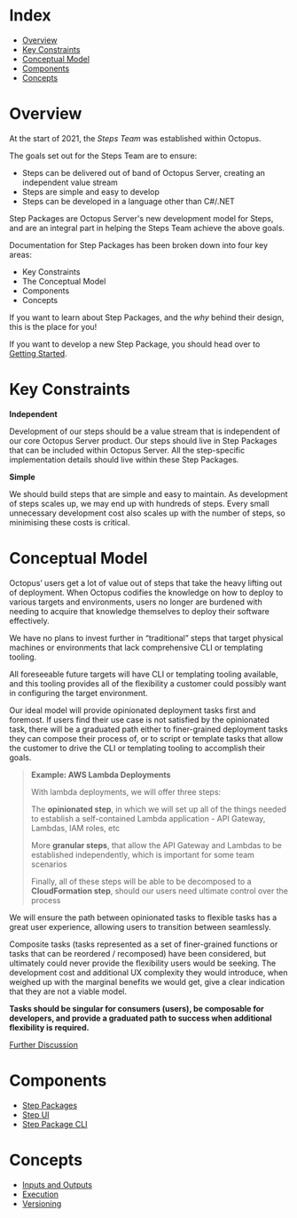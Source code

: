 # Index

- [Overview](#overview)
- [Key Constraints](#key-constraints)
- [Conceptual Model](#conceptual-model)
- [Components](#components)
- [Concepts](#concepts)

# Overview

At the start of 2021, the _Steps Team_ was established within Octopus.

The goals set out for the Steps Team are to ensure:

- Steps can be delivered out of band of Octopus Server, creating an independent value stream
- Steps are simple and easy to develop
- Steps can be developed in a language other than C#/.NET

Step Packages are Octopus Server's new development model for Steps, and are an integral part in helping the Steps Team achieve the above goals.

Documentation for Step Packages has been broken down into four key areas:

- Key Constraints
- The Conceptual Model
- Components
- Concepts

If you want to learn about Step Packages, and the _why_ behind their design, this is the place for you!

If you want to develop a new Step Package, you should head over to [Getting Started](https://github.com/OctopusDeploy/Architecture/blob/master/Steps/GettingStarted.md).

# Key Constraints

**Independent**

Development of our steps should be a value stream that is independent of our core Octopus Server product. Our steps should live in Step Packages that can be included within Octopus Server. All the step-specific implementation details should live within these Step Packages.

**Simple**

We should build steps that are simple and easy to maintain. As development of steps scales up, we may end up with hundreds of steps. Every small unnecessary development cost also scales up with the number of steps, so minimising these costs is critical.

# Conceptual Model

Octopus’ users get a lot of value out of steps that take the heavy lifting out of deployment. When Octopus codifies the knowledge on how to deploy to various targets and environments, users no longer are burdened with needing to acquire that knowledge themselves to deploy their software effectively.

We have no plans to invest further in “traditional” steps that target physical machines or environments that lack comprehensive CLI or templating tooling.

All foreseeable future targets will have CLI or templating tooling available, and this tooling provides all of the flexibility a customer could possibly want in configuring the target environment.

Our ideal model will provide opinionated deployment tasks first and foremost. If users find their use case is not satisfied by the opinionated task, there will be a graduated path either to finer-grained deployment tasks they can compose their process of, or to script or template tasks that allow the customer to drive the CLI or templating tooling to accomplish their goals.

> **Example: AWS Lambda Deployments**
>
> With lambda deployments, we will offer three steps:
>
> The **opinionated step**, in which we will set up all of the things needed to establish a self-contained Lambda application - API Gateway, Lambdas, IAM roles, etc
>
> More **granular steps**, that allow the API Gateway and Lambdas to be established independently, which is important for some team scenarios
>
> Finally, all of these steps will be able to be decomposed to a **CloudFormation step**, should our users need ultimate control over the process

We will ensure the path between opinionated tasks to flexible tasks has a great user experience, allowing users to transition between seamlessly.

Composite tasks (tasks represented as a set of finer-grained functions or tasks that can be reordered / recomposed) have been considered, but ultimately could never provide the flexibility users would be seeking. The development cost and additional UX complexity they would introduce, when weighed up with the marginal benefits we would get, give a clear indication that they are not a viable model.

**Tasks should be singular for consumers (users), be composable for developers, and provide a graduated path to success when additional flexibility is required.**

[Further Discussion](https://docs.google.com/document/d/1fvB1FWEO9QBLqzAys6DmDryB4PlRYC5T0Pp2XbU8Vm8)

# Components

- [Step Packages](https://github.com/OctopusDeploy/Architecture/blob/master/Steps/Components/StepPackages.md)
- [Step UI](https://github.com/OctopusDeploy/Architecture/blob/master/Steps/Components/StepUI.md)
- [Step Package CLI](https://github.com/OctopusDeploy/Architecture/blob/master/Steps/Components/StepPackageCLI.md)

# Concepts

- [Inputs and Outputs](https://github.com/OctopusDeploy/Architecture/blob/master/Steps/Concepts/InputsAndOutputs.md)
- [Execution](https://github.com/OctopusDeploy/Architecture/blob/master/Steps/Concepts/Execution.md)
- [Versioning](https://github.com/OctopusDeploy/Architecture/blob/master/Steps/Concepts/Versioning.md)
